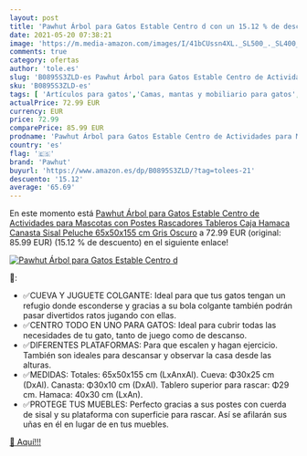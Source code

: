 ```yaml
---
layout: post
title: 'Pawhut Árbol para Gatos Estable Centro d con un 15.12 % de descuento'
date: 2021-05-20 07:38:21
image: 'https://m.media-amazon.com/images/I/41bCUssn4XL._SL500_._SL400_.jpg'
comments: true
category: ofertas
author: 'tole.es'
slug: 'B0895S3ZLD-es Pawhut Árbol para Gatos Estable Centro de Actividades para...'
sku: 'B0895S3ZLD-es'
tags: [ 'Artículos para gatos','Camas, mantas y mobiliario para gatos','Productos para mascotas','pawhut','peluche','Árboles de actividades para gatos', ]
actualPrice: 72.99 EUR
currency: EUR
price: 72.99
comparePrice: 85.99 EUR
prodname: 'Pawhut Árbol para Gatos Estable Centro de Actividades para Mascotas con Postes Rascadores Tableros Caja Hamaca Canasta Sisal Peluche 65x50x155 cm Gris Oscuro'
country: 'es'
flag: '🇪🇸'
brand: 'Pawhut'
buyurl: 'https://www.amazon.es/dp/B0895S3ZLD/?tag=tolees-21'
descuento: '15.12'
average: '65.69'
---
```


En este momento está [Pawhut Árbol para Gatos Estable Centro de Actividades para Mascotas con Postes Rascadores Tableros Caja Hamaca Canasta Sisal Peluche 65x50x155 cm Gris Oscuro](https://www.amazon.es/dp/B0895S3ZLD/?tag=tolees-21) a 72.99 EUR (original: 85.99 EUR) (15.12 %  de descuento) en el siguiente enlace!

[![Pawhut Árbol para Gatos Estable Centro d](https://m.media-amazon.com/images/I/41bCUssn4XL._SL500_._SL400_.jpg)](https://www.amazon.es/dp/B0895S3ZLD/?tag=tolees-21)

🔎:

- ✅CUEVA Y JUGUETE COLGANTE: Ideal para que tus gatos tengan un refugio donde esconderse y gracias a su bola colgante también podrán pasar divertidos ratos jugando con ellas.
- ✅CENTRO TODO EN UNO PARA GATOS: Ideal para cubrir todas las necesidades de tu gato, tanto de juego como de descanso.
- ✅DIFERENTES PLATAFORMAS: Para que escalen y hagan ejercicio. También son ideales para descansar y observar la casa desde las alturas.
- ✅MEDIDAS: Totales: 65x50x155 cm (LxAnxAl). Cueva: Φ30x25 cm (DxAl). Canasta: Φ30x10 cm (DxAl). Tablero superior para rascar: Φ29 cm. Hamaca: 40x30 cm (LxAn).
- ✅PROTEGE TUS MUEBLES: Perfecto gracias a sus postes con cuerda de sisal y su plataforma con superficie para rascar. Así se afilarán sus uñas en él en lugar de en tus muebles.

[🛒 Aquí!!!](https://www.amazon.es/dp/B0895S3ZLD/?tag=tolees-21)
